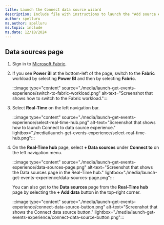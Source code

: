 ```yaml
---
title: Launch the Connect data source wizard
description: Include file with instructions to launch the "Add source experience" in Fabric Real-Time hub.
author: spelluru
ms.author: spelluru
ms.topic: include
ms.date: 12/18/2024
---
```


## Data sources page

1. Sign in to [Microsoft Fabric](https://fabric.microsoft.com/).
1. If you see **Power BI** at the bottom-left of the page, switch to the **Fabric** workload by selecting **Power BI** and then by selecting **Fabric**.

    :::image type="content" source="./media/launch-get-events-experience/switch-to-fabric-workload.png" alt-text="Screenshot that shows how to switch to the Fabric workload.":::    
1. Select **Real-Time** on the left navigation bar.

    :::image type="content" source="./media/launch-get-events-experience/select-real-time-hub.png" alt-text="Screenshot that shows how to launch Connect to data source experience." lightbox="./media/launch-get-events-experience/select-real-time-hub.png":::
1. On the **Real-Time hub** page, select **+ Data sources** under **Connect to** on the left navigation menu. 
    
    :::image type="content" source="./media/launch-get-events-experience/data-sources-page.png" alt-text="Screenshot that shows the Data sources page in the Real-Time hub." lightbox="./media/launch-get-events-experience/data-sources-page.png":::

    You can also get to the **Data sources** page from the **Real-Time hub** page by selecting the **+ Add data** button in the top-right corner.    

    :::image type="content" source="./media/launch-get-events-experience/connect-data-source-button.png" alt-text="Screenshot that shows the Connect data source button." lightbox="./media/launch-get-events-experience/connect-data-source-button.png":::